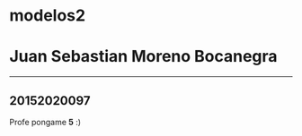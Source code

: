 # modelos2


<html>
  <h1>Juan Sebastian Moreno Bocanegra</h1>
  <hr>
  <h2>20152020097</h2>
  <p>Profe pongame <strong>5</strong> :)</p>
</html>
